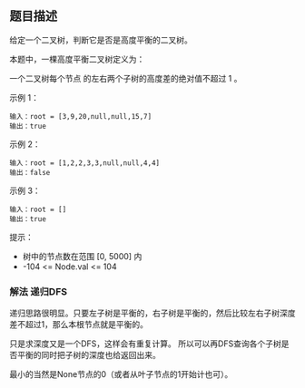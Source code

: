 ## 题目描述
给定一个二叉树，判断它是否是高度平衡的二叉树。

本题中，一棵高度平衡二叉树定义为：

一个二叉树每个节点 的左右两个子树的高度差的绝对值不超过 1 。
 

示例 1：
```
输入：root = [3,9,20,null,null,15,7]
输出：true
```
示例 2：
```
输入：root = [1,2,2,3,3,null,null,4,4]
输出：false
```
示例 3：
```
输入：root = []
输出：true
```

提示：
- 树中的节点数在范围 [0, 5000] 内
- -104 <= Node.val <= 104

### 解法 递归DFS
递归思路很明显。只要左子树是平衡的，右子树是平衡的，然后比较左右子树深度差不超过1，那么本根节点就是平衡的。

只是求深度又是一个DFS，这样会有重复计算。
所以可以再DFS查询各个子树是否平衡的同时把子树的深度也给返回出来。

最小的当然是None节点的0（或者从叶子节点的1开始计也可）。
